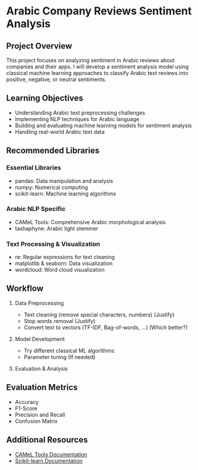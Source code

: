 # Arabic Company Reviews Sentiment Analysis

## Project Overview
This project focuses on analyzing sentiment in Arabic reviews about companies and their apps. I will develop a sentiment analysis model using classical machine learning approaches to classify Arabic text reviews into positive, negative, or neutral sentiments.

## Learning Objectives
- Understanding Arabic text preprocessing challenges
- Implementing NLP techniques for Arabic language
- Building and evaluating machine learning models for sentiment analysis
- Handling real-world Arabic text data


## Recommended Libraries
### Essential Libraries
- pandas: Data manipulation and analysis
- numpy: Numerical computing
- scikit-learn: Machine learning algorithms

### Arabic NLP Specific
- CAMeL Tools: Comprehensive Arabic morphological analysis
- tashaphyne: Arabic light stemmer

### Text Processing & Visualization
- re: Regular expressions for text cleaning
- matplotlib & seaborn: Data visualization
- wordcloud: Word cloud visualization

## Workflow
1. Data Preprocessing 
   - Text cleaning (remove special characters, numbers) (Justify)
   - Stop words removal (Justify)
   - Convert text to vectors (TF-IDF, Bag-of-words, ...) (Which better?)

2. Model Development 
   - Try different classical ML algorithms:
   - Parameter tuning (If needed)

3. Evaluation & Analysis 


## Evaluation Metrics
- Accuracy
- F1-Score
- Precision and Recall
- Confusion Matrix




## Additional Resources
- [CAMeL Tools Documentation](https://camel-tools.readthedocs.io/)
- [Scikit-learn Documentation](https://scikit-learn.org/)
